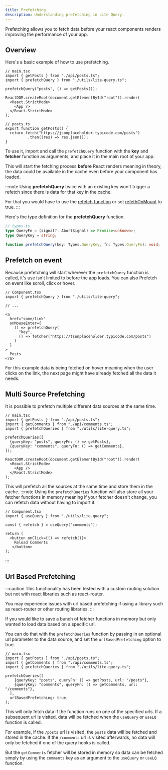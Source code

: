 ```yaml
---
title: Prefetching
description: Understanding prefetching in Lite Query.
---
```


Prefetching allows you to fetch data before your react components renders improving the performance of your app.

## Overview

Here's a basic example of how to use prefetching.

```tsx
// main.tsx
import { getPosts } from "./api/posts.ts";
import { prefetchQuery } from "./utils/lite-query.ts";

prefetchQuery("posts", () => getPosts());

ReactDOM.createRoot(document.getElementById("root")).render(
  <React.StrictMode>
    <App />
  </React.StrictMode>
);

```

```tsx
// posts.ts
export function getPosts() {
  return fetch("https://jsonplaceholder.typicode.com/posts")
          .then((res) => res.json());
}
```

To use it, import and call the `prefetchQuery` function with the **key** and **fetcher** function as arguments, and place it in the main root of your app.

This will start the fetching process **before** React renders meaning in theory, the data could be available in the cache even before your component has loaded.

:::note
Using **prefetchQuery** twice with an existing key won't trigger a refetch since there is data for that key in the cache.

For that you would have to use the [refetch function]() or set [refethOnMount]() to true.
:::

Here's the type definition for the **prefetchQuery** function.

```ts
// types.ts
type QueryFn = (signal?: AbortSignal) => Promise<unknown>;
type QueryKey = string;

function prefetchQuery(key: Types.QueryKey, fn: Types.QueryFn): void;
```

## Prefetch on event

Because prefetching will start wherever the `prefetchQuery` function is called, it's use isn't limited to before the app loads. You can also Prefetch on event like scroll, click or hover.

```tsx
// Component.tsx
import { prefetchQuery } from "./utils/lite-query";

// ...

<a
  href="some/link"
  onMouseEnter={
    () => prefetchQuery(
      "key",
      () => fetcher("https://tsonplaceholder.typicode.com/posts")
    )
  }
>
  Posts
</a>
```

For this example data is being fetched on hover meaning when the user clicks on the link, the next page might have already fetched all the data it needs.

## Multi Source Prefetching

It is possible to prefetch multiple different data sources at the same time.

```tsx
// main.tsx
import { getPosts } from "./api/posts.ts";
import { getComments } from "./api/comments.ts";
import { prefetchQueries } from "./utils/lite-query.ts";

prefetchQueries([
  {queryKey: "posts", queryFn: () => getPosts},
  {queryKey: "comments", queryFn: () => getComments},
]);

ReactDOM.createRoot(document.getElementById("root")).render(
  <React.StrictMode>
    <App />
  </React.StrictMode>
);
```

This will prefetch all the sources at the same time and store them in the cache.
:::note
Using the `prefetchQueries` function will also store all your fetcher functions in memory meaning if your fetcher doesn't change, you can refetch data without having to import it.

```tsx
// Component.tsx
import { useQuery } from "./utils/lite-query";

const { refetch } = useQuery("comments");

return (
  <button onClick={() => refetch()}>
    Reload Comments
   </button>
);
```
:::

## Url Based Prefetching
:::caution
This functionality has been tested with a custom routing solution but not with react libraries such as react-router.

You may experience issues with url based prefetching if using a library such as react-router or other routing libraries.
:::

If you would like to save a bunch of fetcher functions in memory but only wanted to load data based on a specific url.

You can do that with the `prefetchQueries` function by passing in an optional url parameter to the data source, and set the `urlBasedPrefetching` option to true.

```tsx {10}
// main.tsx
import { getPosts } from "./api/posts.ts";
import { getComments } from "./api/comments.ts";
import { prefetchQueries } from "./utils/lite-query.ts";

prefetchQueries([
    {queryKey: "posts", queryFn: () => getPosts, url: "/posts"},
    {queryKey: "comments", queryFn: () => getComments, url: "/comments"},
  ],
  urlBasedPrefetching: true,
);
```
This will only fetch data if the function runs on one of the specified urls. If a subsequent url is visited, data will be fetched when the `useQuery` or `useLQ` function is called.

For example, if the `/posts` url is visited, the `posts` data will be fetched and stored in the cache. If the `/comments` url is visited afterwards, no data will only be fetched if one of the query hooks is called.

But the `getComments` fetcher will be stored in memory so data can be fetched simply by using the `comments` key as an argument to the `useQuery` or `useLQ` function.